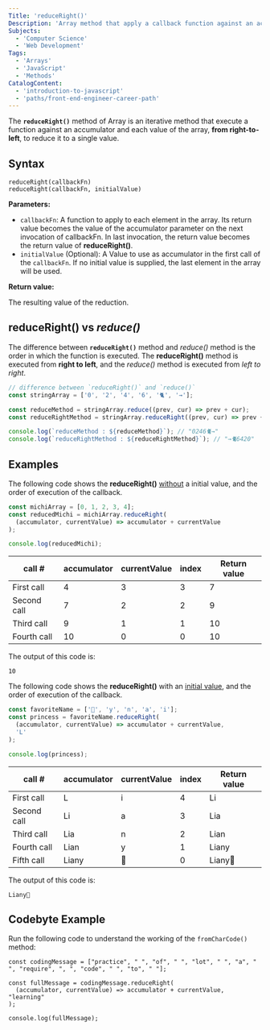 ```yaml
---
Title: 'reduceRight()'
Description: 'Array method that apply a callback function against an accumulator and each value of the array, from right-to-left to reduce it to a single value.'
Subjects:
  - 'Computer Science'
  - 'Web Development'
Tags:
  - 'Arrays'
  - 'JavaScript'
  - 'Methods'
CatalogContent:
  - 'introduction-to-javascript'
  - 'paths/front-end-engineer-career-path'
---
```


The **`reduceRight()`** method of Array is an iterative method that execute a function against an accumulator and each value of the array, **from right-to-left**, to reduce it to a single value.

## Syntax

```pseudo
reduceRight(callbackFn)
reduceRight(callbackFn, initialValue)
```

**Parameters:**

- `callbackFn`: A function to apply to each element in the array. Its return value becomes the value of the accumulator parameter on the next invocation of callbackFn. In last invocation, the return value becomes the return value of **reduceRight()**.
- `initialValue` (Optional): A Value to use as accumulator in the first call of the `callbackFn`. If no initial value is supplied, the last element in the array will be used.

**Return value:**

The resulting value of the reduction.

## **reduceRight()** vs _reduce()_

The difference between **`reduceRight()`** method and _reduce()_ method is the order in which the function is executed. The **reduceRight()** method is executed from **right to left**, and the _reduce()_ method is executed from _left to right_.

```js
// difference between `reduceRight()` and `reduce()`
const stringArray = ['0', '2', '4', '6', '🐈', '→'];

const reduceMethod = stringArray.reduce((prev, cur) => prev + cur);
const reduceRightMethod = stringArray.reduceRight((prev, cur) => prev + cur);

console.log(`reduceMethod : ${reduceMethod}`); // "0246🐈→"
console.log(`reduceRightMethod : ${reduceRightMethod}`); // "→🐈6420"
```

## Examples

The following code shows the **reduceRight()** <u>without</u> a initial value, and the order of execution of the callback.

```js
const michiArray = [0, 1, 2, 3, 4];
const reducedMichi = michiArray.reduceRight(
  (accumulator, currentValue) => accumulator + currentValue
);

console.log(reducedMichi);
```

| call #      | accumulator | currentValue | index | Return value |
| ----------- | ----------- | ------------ | ----- | ------------ |
| First call  | 4           | 3            | 3     | 7            |
| Second call | 7           | 2            | 2     | 9            |
| Third call  | 9           | 1            | 1     | 10           |
| Fourth call | 10          | 0            | 0     | 10           |

The output of this code is:

```shell
10
```

The following code shows the **reduceRight()** with an <u>initial value</u>, and the order of execution of the callback.

```js
const favoriteName = ['👑', 'y', 'n', 'a', 'i'];
const princess = favoriteName.reduceRight(
  (accumulator, currentValue) => accumulator + currentValue,
  'L'
);

console.log(princess);
```

| call #      | accumulator | currentValue | index | Return value |
| ----------- | ----------- | ------------ | ----- | ------------ |
| First call  | L           | i            | 4     | Li           |
| Second call | Li          | a            | 3     | Lia          |
| Third call  | Lia         | n            | 2     | Lian         |
| Fourth call | Lian        | y            | 1     | Liany        |
| Fifth call  | Liany       | 👑           | 0     | Liany👑      |

The output of this code is:

```shell
Liany👑
```

## Codebyte Example

Run the following code to understand the working of the `fromCharCode()` method:

```codebyte/javascript
const codingMessage = ["practice", " ", "of", " ", "lot", " ", "a", " ", "require", ", ", "code", " ", "to", " "];

const fullMessage = codingMessage.reduceRight(
  (accumulator, currentValue) => accumulator + currentValue, "learning"
);

console.log(fullMessage);
```
